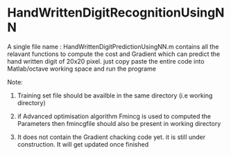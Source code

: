 # HandWrittenDigitRecognitionUsingNN

A single file name : HandWrittenDigitPredictionUsingNN.m contains all the relavant functions to compute the cost and Gradient which can predict the hand written digit of 20x20 pixel.
just copy paste the entire code into Matlab/octave working space and run the programe

Note: 

1. Training set file should be availble in the same directory (i.e working directory)

2. if Advanced optimisation algorithm Fmincg is used to computed the Parameters then fmincgfile should also be present in working directory

3. It does not contain the Gradient chacking code yet. it is still under construction. It will get updated once finished 




